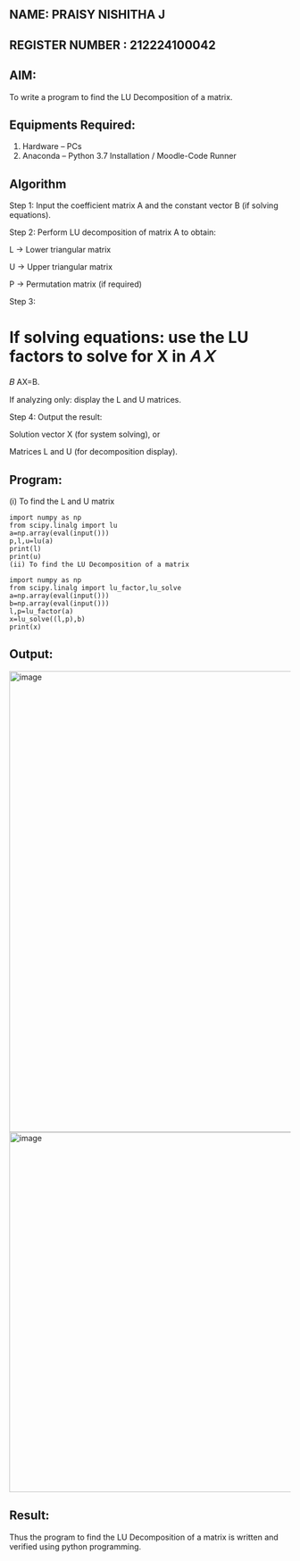 ## NAME: PRAISY NISHITHA J
## REGISTER NUMBER : 212224100042

## AIM:
To write a program to find the LU Decomposition of a matrix.

## Equipments Required:
1. Hardware – PCs
2. Anaconda – Python 3.7 Installation / Moodle-Code Runner

## Algorithm
Step 1: Input the coefficient matrix A and the constant vector B (if solving equations).

Step 2: Perform LU decomposition of matrix A to obtain:

L → Lower triangular matrix

U → Upper triangular matrix

P → Permutation matrix (if required)

Step 3:

If solving equations: use the LU factors to solve for X in 
𝐴
𝑋
=
𝐵
AX=B.

If analyzing only: display the L and U matrices.

Step 4: Output the result:

Solution vector X (for system solving), or

Matrices L and U (for decomposition display).

## Program:
(i) To find the L and U matrix
```
import numpy as np
from scipy.linalg import lu
a=np.array(eval(input()))
p,l,u=lu(a)
print(l)
print(u)
(ii) To find the LU Decomposition of a matrix
```
```
import numpy as np
from scipy.linalg import lu_factor,lu_solve
a=np.array(eval(input()))
b=np.array(eval(input()))
l,p=lu_factor(a)
x=lu_solve((l,p),b)
print(x)
```

## Output:

<img width="1464" height="826" alt="image" src="https://github.com/user-attachments/assets/13303024-7a60-4486-86bc-4b321ca79b68" />

<img width="1467" height="645" alt="image" src="https://github.com/user-attachments/assets/18c87f97-a522-4611-a6a6-a36cd30ac74b" />



## Result:
Thus the program to find the LU Decomposition of a matrix is written and verified using python programming.

